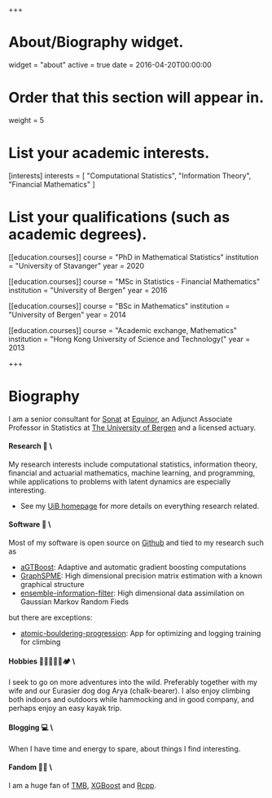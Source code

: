 +++
# About/Biography widget.
widget = "about"
active = true
date = 2016-04-20T00:00:00

# Order that this section will appear in.
weight = 5

# List your academic interests.
[interests]
  interests = [
    "Computational Statistics",
    "Information Theory",
    "Financial Mathematics"
  ]

# List your qualifications (such as academic degrees).
[[education.courses]]
  course = "PhD in Mathematical Statistics"
  institution = "University of Stavanger"
  year = 2020

[[education.courses]]
  course = "MSc in Statistics - Financial Mathematics"
  institution = "University of Bergen"
  year = 2016

[[education.courses]]
  course = "BSc in Mathematics"
  institution = "University of Bergen"
  year = 2014
  
[[education.courses]]
  course = "Academic exchange, Mathematics"
  institution = "Hong Kong University of Science and Technology("
  year = 2013
 
+++

# Biography

I am a senior consultant for [Sonat](https://sonat.no/people/berent-lunde) at [Equinor](https://www.equinor.com/), an Adjunct Associate Professor in Statistics at [The University of Bergen](https://www.uib.no/en/persons/Berent.%C3%85nund.Str%C3%B8mnes.Lunde) and a licensed actuary.

#### Research 🔭 \
My research interests include computational statistics, information theory, financial and actuarial mathematics, machine learning, and programming, while applications to problems with latent dynamics are especially interesting.

- See my [UiB homepage](https://www.uib.no/en/persons/Berent.%C3%85nund.Str%C3%B8mnes.Lunde) for more details  on everything research related.

#### Software 📱 \
Most of my software is open source on [Github](https://github.com/Blunde1) and tied to my research such as 

- [aGTBoost](https://github.com/Blunde1/agtboost): Adaptive and automatic gradient boosting computations
- [GraphSPME](https://github.com/equinor/GraphSPME): High dimensional precision matrix estimation with a known graphical structure
- [ensemble-information-filter](https://github.com/equinor/MIG-data-assimilation): High dimensional data assimilation on Gaussian Markov Random Fieds

but there are exceptions:

- [atomic-bouldering-progression](https://play.google.com/store/apps): App for optimizing and logging training for climbing

#### Hobbies 🧗🏻🐕‍🦺🛶🏕️ \
I seek to go on more adventures into the wild. Preferably together with my wife and our Eurasier dog dog Arya (chalk-bearer).
I also enjoy climbing both indoors and outdoors while hammocking and in good company, and perhaps enjoy an easy kayak trip.

#### Blogging 💻 \
When I have time and energy to spare, about things I find interesting.

#### Fandom 🙏🏻 \
I am a huge fan of 
[TMB](https://github.com/kaskr/adcomp), 
[XGBoost](https://github.com/dmlc/xgboost) and 
[Rcpp](https://github.com/RcppCore/Rcpp).
